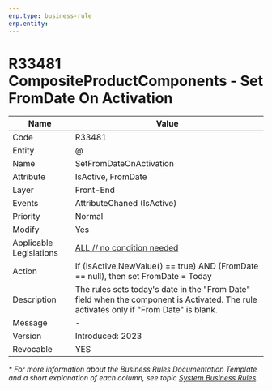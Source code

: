 ```yaml
---
erp.type: business-rule
erp.entity: 
---
```


# R33481 CompositeProductComponents - Set FromDate On Activation

| Name | Value |
| ---- | ----- |
| Code | R33481 |
| Entity | @ |
| Name | SetFromDateOnActivation |
| Attribute | IsActive, FromDate |
| Layer | Front-End |
| Events | AttributeChaned (IsActive) |
| Priority | Normal |
| Modify | Yes |
| Applicable Legislations | [ALL // no condition needed](xref:applicable-legislations) |
| Action | If (IsActive.NewValue() == true) AND (FromDate == null), then set FromDate = Today |
| Description| The rules sets today's date in the "From Date" field when the component is Activated. The rule activates only if "From Date" is blank. |  
| Message | - |
| Version | Introduced: 2023 |
| Revocable | YES |

*\* For more information about the Business Rules Documentation Template and a short explanation of each column, see
topic [System Business Rules](../templates/template-description-system-business-rules.md).*
